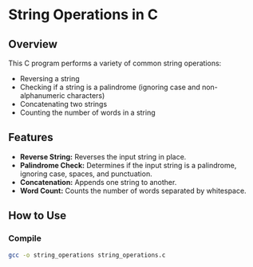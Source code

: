 # String Operations in C

## Overview
This C program performs a variety of common string operations:

- Reversing a string
- Checking if a string is a palindrome (ignoring case and non-alphanumeric characters)
- Concatenating two strings
- Counting the number of words in a string

## Features
- **Reverse String:** Reverses the input string in place.
- **Palindrome Check:** Determines if the input string is a palindrome, ignoring case, spaces, and punctuation.
- **Concatenation:** Appends one string to another.
- **Word Count:** Counts the number of words separated by whitespace.

## How to Use

### Compile
```bash
gcc -o string_operations string_operations.c
